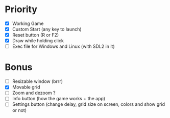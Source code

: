 # Priority
- [X] Working Game
- [X] Custom Start (any key to launch)
- [X] Reset button (R or F2)
- [X] Draw while holding click
- [ ] Exec file for Windows and Linux (with SDL2 in it)

# Bonus
- [ ] Resizable window (brrr)
- [X] Movable grid
- [ ] Zoom and dezoom ?
- [ ] Info button (how the game works + the app)
- [ ] Settings button (change delay, grid size on screen, colors and show grid or not)
